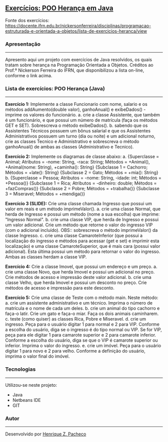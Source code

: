 ## [Exercícios: POO Herança em Java](https://github.com/henrizampacheco/exercicios-poo-heranca-java/tree/master/ExerciciosPOOHerancaJava/src/com/henrizampacheco/java "Exercícios: POO Herança em Java")

Fonte dos exercícios:
https://docente.ifrn.edu.br/nickersonferreira/disciplinas/programacao-estruturada-e-orientada-a-objetos/lista-de-exercicios-heranca/view

### Apresentação
------------

Apresento aqui um projeto com exercícios de Java resolvidos, os quais tratam sobre herança na Programação Orientada a Objetos. Créditos ao Prof.º Nickerson Ferreira do IFRN, que disponibilizou a lista on-line, conforme o link acima.

### Lista de exercícios: POO Herança (Java)
------------

**Exercício 1:** Implemente a classe Funcionario com nome, salario e os métodos addAumento(double valor), ganhoAnual() e exibeDados() - imprime os valores do funcionário.
a. crie a classe Assistente, que também é um funcionário, e que possui um número de matrícula (faça os métodos GET e SET). Sobrescreva o método exibeDados().
b. sabendo que os Assistentes Técnicos possuem um bônus salarial e que os Assistentes Administrativos possuem um turno (dia ou noite) e um adicional noturno, crie as classes Tecnico e Administrativo e sobrescreva o método ganhoAnual() de ambas as classes (Administrativo e Tecnico).

**Exercício 2:** Implemente os diagramas de classe abaixo:
a. {Superclasse = Animal; Atributos = -nome: String, -raca: String; Métodos = +Animal(), +Animal(nome: String), +caminha(): String}
{Subclasse 1 = Cachorro; Métodos = +late(): String}
{Subclasse 2 = Gato; Métodos = +mia(): String}
b. {Superclasse = Pessoa; Atributos = -nome: String, -idade: int; Métodos = +Pessoa()}
{Subclasse 1 = Rica; Atributos = -dinheiro: double; Métodos = +fazCompras()}
{Subclasse 2 = Pobre; Métodos = +trabalha()}
{Subclasse 3 = Miseravel; Métodos = +mendiga()} 

**Exercício 3 (SLIDE):** Crie uma classe chamada Ingresso que possui um valor em reais e um método imprimeValor().
a. crie uma classe Normal, que herda de Ingresso e possui um método (nome a sua escolha) que imprime: "Ingresso Normal".
b. crie uma classe VIP, que herda de Ingresso e possui um valor adicional. Crie um método que retorne o valor do ingresso VIP (com o adicional incluído). OBS:: sobrescreva o método imprimeValor() da classe Ingresso.
c. crie uma classe CamaroteInferior (que possui a localização do ingresso e métodos para acessar (get e set) e imprimir esta localização) e uma classe CamaroteSuperior, que é mais cara (possui valor adicional). Esta última possui um método para retornar o valor do ingresso. Ambas as classes herdam a classe VIP. 

**Exercício 4:** Crie a classe Imovel, que possui um endereço e um preço.
a. crie uma classe Novo, que herda Imovel e possui um adicional no preço. Crie métodos de acesso e impressão deste valor adicional.
b. crie uma classe Velho, que herda Imovel e possui um desconto no preço. Crie métodos de acesso e impressão para este desconto. 

**Exercício 5:** Crie uma classe de Teste com o método main. Neste método:
a. crie um assistente administrativo e um técnico. Imprima o número de matrícula e o nome de cada um deles.
b. crie um animal do tipo cachorro e faça-o latir. Crie um gato e faça-o miar. Faça os dois animais caminharem.
c. teste (como quiser) as classes Rica, Pobre e Miseravel.
d. crie um ingresso. Peça para o usuário digitar 1 para normal e 2 para VIP. Conforme a escolha do usuário, diga se o ingresso é do tipo normal ou VIP. Se for VIP, peça para ele digitar 1 para camarote superior e 2 para camarote inferior. Conforme a escolha do usuário, diga se que o VIP é camarote superior ou inferior. Imprima o valor do ingresso.
e. crie um imóvel. Peça para o usuário digitar 1 para novo e 2 para velho. Conforme a definição do usuário, imprima o valor final do imóvel.

### Tecnologias
------------
Utilizou-se neste projeto:
- Java
- Netbeans IDE
- GIT

### Autor
------------
Desenvolvido por [Henrique Z. Pacheco](https://www.linkedin.com/in/henrizampacheco/ "Henrique Z. Pacheco")